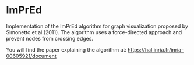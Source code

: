 # ImPrEd
Implementation of the ImPrEd algorithm for graph visualization proposed by Simonetto et al.(2011). The algorithm uses a force-directed approach and prevent nodes from crossing edges.

You will find the paper explaining the algorithm at: https://hal.inria.fr/inria-00605921/document
